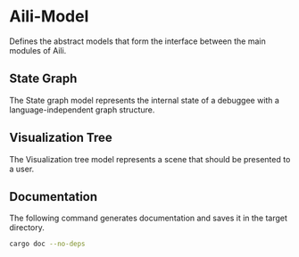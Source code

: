 # Aili-Model

Defines the abstract models that form the interface between
the main modules of Aili.

## State Graph

The State graph model represents the internal state of a debuggee
with a language-independent graph structure.

## Visualization Tree

The Visualization tree model represents a scene that should be presented
to a user.

## Documentation

The following command generates documentation and saves it
in the target directory.

```sh
cargo doc --no-deps
```
